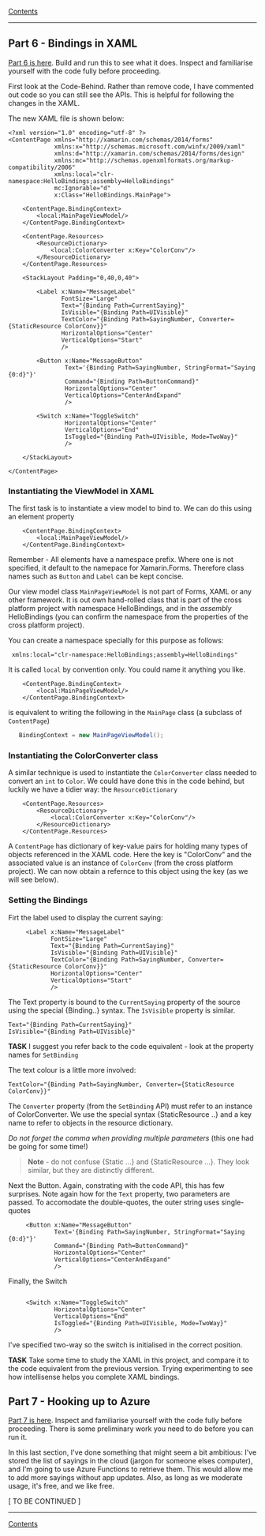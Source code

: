 [Contents](/docs/README.md)

----

## Part 6 - Bindings in XAML
[Part 6 is here](/code/Chapter2/Bindings/HelloBindings-06). Build and run this to see what it does. Inspect and familiarise yourself with the code fully before proceeding. 

First look at the Code-Behind. Rather than remove code, I have commented out code so you can still see the APIs. This is helpful for following the changes in the XAML.

The new XAML file is shown below:
```XAML
<?xml version="1.0" encoding="utf-8" ?>
<ContentPage xmlns="http://xamarin.com/schemas/2014/forms"
             xmlns:x="http://schemas.microsoft.com/winfx/2009/xaml"
             xmlns:d="http://xamarin.com/schemas/2014/forms/design"
             xmlns:mc="http://schemas.openxmlformats.org/markup-compatibility/2006"
             xmlns:local="clr-namespace:HelloBindings;assembly=HelloBindings"
             mc:Ignorable="d"
             x:Class="HelloBindings.MainPage">
            
    <ContentPage.BindingContext>
        <local:MainPageViewModel/>
    </ContentPage.BindingContext>
    
    <ContentPage.Resources>
        <ResourceDictionary>
            <local:ColorConverter x:Key="ColorConv"/>
        </ResourceDictionary>
    </ContentPage.Resources>
    
    <StackLayout Padding="0,40,0,40">
        
        <Label x:Name="MessageLabel" 
               FontSize="Large"
               Text="{Binding Path=CurrentSaying}" 
               IsVisible="{Binding Path=UIVisible}"
               TextColor="{Binding Path=SayingNumber, Converter={StaticResource ColorConv}}"
               HorizontalOptions="Center"
               VerticalOptions="Start" 
               />

        <Button x:Name="MessageButton"
                Text='{Binding Path=SayingNumber, StringFormat="Saying {0:d}"}'
                Command="{Binding Path=ButtonCommand}"
                HorizontalOptions="Center" 
                VerticalOptions="CenterAndExpand"
                />

        <Switch x:Name="ToggleSwitch"  
                HorizontalOptions="Center"
                VerticalOptions="End"
                IsToggled="{Binding Path=UIVisible, Mode=TwoWay}"
                />

    </StackLayout>

</ContentPage>

```

### Instantiating the ViewModel in XAML
The first task is to instantiate a view model to bind to. We can do this using an element property

```XAML
    <ContentPage.BindingContext>
        <local:MainPageViewModel/>
    </ContentPage.BindingContext>
```

Remember - All elements have a namespace prefix. Where one is not specified, it default to the namepace for Xamarin.Forms. Therefore class names such as `Button` and `Label` can be kept concise.

Our view model class `MainPageViewModel` is not part of Forms, XAML or any other framework. It is out own hand-rolled class that is part of the cross platform project with namespace HelloBindings, and in the _assembly_ HelloBindings (you can confirm the namespace from the properties of the cross platform project).

You can create a namespace specially for this purpose as follows:
```XAML
 xmlns:local="clr-namespace:HelloBindings;assembly=HelloBindings"
```
It is called `local` by convention only. You could name it anything you like. 

```XAML
    <ContentPage.BindingContext>
        <local:MainPageViewModel/>
    </ContentPage.BindingContext>
```
is equivalent to writing the following in the `MainPage` class (a subclass of `ContentPage`) 
```C#
   BindingContext = new MainPageViewModel();
```

### Instantiating the ColorConverter class
A similar technique is used to instantiate the `ColorConverter` class needed to convert an `int` to `Color`. We could have done this in the code behind, but luckily we have a tidier way: the `ResourceDictionary`

```XAML
    <ContentPage.Resources>
        <ResourceDictionary>
            <local:ColorConverter x:Key="ColorConv"/>
        </ResourceDictionary>
    </ContentPage.Resources>
```

A `ContentPage` has dictionary of key-value pairs for holding many types of objects referenced in the XAML code. Here the key is "ColorConv" and the associated value is an instance of `ColorConv` (from the cross platform project). We can now obtain a refernce to this object using the key (as we will see below).

### Setting the Bindings
Firt the label used to display the current saying:

```XAML
     <Label x:Name="MessageLabel" 
            FontSize="Large"
            Text="{Binding Path=CurrentSaying}" 
            IsVisible="{Binding Path=UIVisible}"
            TextColor="{Binding Path=SayingNumber, Converter={StaticResource ColorConv}}"
            HorizontalOptions="Center"
            VerticalOptions="Start" 
            />
```
The Text property is bound to the `CurrentSaying` property of the source using the special {Binding..} syntax. The `IsVisible` property is similar.
```XAML
Text="{Binding Path=CurrentSaying}"
IsVisible="{Binding Path=UIVisible}"
```
**TASK** I suggest you refer back to the code equivalent - look at the property names for `SetBinding`

The text colour is a little more involved:
```XAML
TextColor="{Binding Path=SayingNumber, Converter={StaticResource ColorConv}}"
```
The `Converter` property (from the `SetBinding` API) must refer to an instance of ColorConverter. We use the special syntax {StaticResource ..} and a key name to refer to objects in the resource dictionary. 

_Do not forget the comma when providing multiple parameters_ (this one had be going for some time!)

> **Note** - do not confuse {Static ...} and {StaticResource ...}. They look similar, but they are distinctly different.

Next the Button. Again, constrating with the code API, this has few surprises. Note again how for the `Text` property, two parameters are passed. To accomodate the double-quotes, the outer string uses single-quotes

```XAML
     <Button x:Name="MessageButton"
             Text='{Binding Path=SayingNumber, StringFormat="Saying {0:d}"}'
             Command="{Binding Path=ButtonCommand}"
             HorizontalOptions="Center" 
             VerticalOptions="CenterAndExpand"
             />
```                

Finally, the Switch

```XAML

     <Switch x:Name="ToggleSwitch"  
             HorizontalOptions="Center"
             VerticalOptions="End"
             IsToggled="{Binding Path=UIVisible, Mode=TwoWay}"
             />             
```            

I've specified two-way so the switch is initialised in the correct position. 

**TASK**
Take some time to study the XAML in this project, and compare it to the code equivalent from the previous version. Trying experimenting to see how intellisense helps you complete XAML bindings.

## Part 7 - Hooking up to Azure
[Part 7 is here](/code/Chapter2/Bindings/HelloBindings-07). Inspect and familiarise yourself with the code fully before proceeding. There is some preliminary work you need to do before you can run it.

In this last section, I've done something that might seem a bit ambitious: I've stored the list of sayings in the cloud (jargon for someone elses computer), and I'm going to use Azure Functions to retrieve them. This would allow me to add more sayings without app updates. Also, as long as we moderate usage, it's free, and we like free.

[ TO BE CONTINUED ]

----
[Contents](/docs/README.md)
